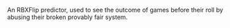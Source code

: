 An RBXFlip predictor, used to see the outcome of games before their roll by abusing their broken provably fair system.
